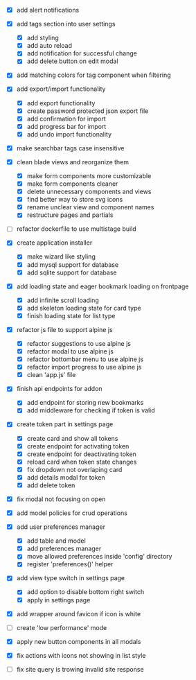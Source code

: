 - [x] add alert notifications

- [x] add tags section into user settings
    - [x] add styling
    - [x] add auto reload
    - [x] add notification for successful change
    - [x] add delete button on edit modal

- [x] add matching colors for tag component when filtering

- [x] add export/import functionality
    - [x] add export functionality
    - [x] create password protected json export file
    - [x] add confirmation for import
    - [x] add progress bar for import
    - [x] add undo import functionality

- [x] make searchbar tags case insensitive

- [x] clean blade views and reorganize them
    - [x] make form components more customizable
    - [x] make form components cleaner
    - [x] delete unnecessary components and views
    - [x] find better way to store svg icons
    - [x] rename unclear view and component names
    - [x] restructure pages and partials

- [ ] refactor dockerfile to use multistage build

- [x] create application installer
    - [x] make wizard like styling
    - [x] add mysql support for database
    - [x] add sqlite support for database

- [x] add loading state and eager bookmark loading on frontpage
    - [x] add infinite scroll loading
    - [x] add skeleton loading state for card type
    - [x] finish loading state for list type

- [x] refactor js file to support alpine js
    - [x] refactor suggestions to use alpine js
    - [x] refactor modal to use alpine js
    - [x] refactor bottombar menu to use alpine js
    - [x] refactor import progress to use alpine js
    - [x] clean 'app.js' file

- [x] finish api endpoints for addon
    - [x] add endpoint for storing new bookmarks
    - [x] add middleware for checking if token is valid

- [x] create token part in settings page
    - [x] create card and show all tokens
    - [x] create endpoint for activating token
    - [x] create endpoint for deactivating token
    - [x] reload card when token state changes
    - [x] fix dropdown not overlaping card
    - [x] add details modal for token
    - [x] add delete token

- [x] fix modal not focusing on open

- [x] add model policies for crud operations

- [x] add user preferences manager
    - [x] add table and model
    - [x] add preferences manager
    - [x] move allowed preferences inside 'config' directory
    - [x] register 'preferences()' helper

- [x] add view type switch in settings page
    - [x] add option to disable bottom right switch
    - [x] apply in settings page

- [x] add wrapper around favicon if icon is white

- [ ] create 'low performance' mode

- [x] apply new button components in all modals

- [x] fix actions with icons not showing in list style

- [ ] fix site query is trowing invalid site response